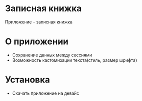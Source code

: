 # Записная книжка

Приложение - записная книжка
# О приложении

- Сохранение данных между сессиями
- Возможность кастомизации текста(стиль, размер шрифта)

# Установка
- Скачать приложение на девайс
